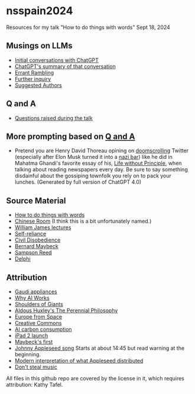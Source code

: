 # nsspain2024
Resources for my talk "How to do things with words" Sept 18, 2024


## Musings on LLMs 
- [Initial conversations with ChatGPT](conversation.md)
- [ChatGPT's summary of that conversation](summary_by_chatGPT.md)
- [Errant Rambling](errant_rambling.md)
- [Further inquiry](further_inquiry.md)
- [Suggested Authors](suggested_authors.md)

## Q and A
- [Questions raised during the talk](QandA.md)

## More prompting based on [Q and A](QandA.md)
- Pretend you are Henry David Thoreau opining on [doomscrolling](doomscrolling.md) Twitter (especially after Elon Musk turned it into a [nazi bar](https://www.reddit.com/r/TalesFromYourServer/comments/hsiisw/kicking_a_nazi_out_as_soon_as_they_walk_in/)) like he did in Mahatma Ghandi's favorite essay of his, [Life without Principle](https://www.thoreau-online.org/life-without-principle.html), when talking about reading newspapers every day. Be sure to say something disdainful about the gossiping townfolk you rely on to pack your lunches. (Generated by full version of ChatGPT 4.0)

## Source Material
- [How to do things with words](https://www.hup.harvard.edu/books/9780674411524)
- [Chinese Room](https://en.wikipedia.org/wiki/Chinese_room) (I think this is a bit unfortunately named.)
- [William James lectures](https://en.wikipedia.org/wiki/William_James_Lectures)
- [Self-reliance](https://en.wikisource.org/wiki/Essays:_First_Series/Self-Reliance)
- [Civil Disobedience](https://archive.org/details/civil-disobedience/mode/2up)
- [Bernard Maybeck](https://www.americanheritage.com/bernard-maybeck)
- [Sampson Reed](https://archive.org/details/observationsongr00reediala/mode/2up)
- [Delphi](https://en.wikipedia.org/wiki/Delphi)

## Attribution
- [Gaudi appliances](https://www.designboom.com/design/artificial-intelligence-vibrant-household-appliances-gaudi-marcus-byrne-12-11-2022/0)
- [Why AI Works](https://www.youtube.com/watch?v=QwtyIDmhxh4)
- [Shoulders of Giants](https://en.wikipedia.org/wiki/Standing_on_the_shoulders_of_giants#/media/File:Orion_aveugle_cherchant_le_soleil.jpg)
- [Aldous Huxley's The Perennial Philosophy](https://en.wikipedia.org/wiki/Perennial_philosophy)
- [Europe from Space](https://commons.wikimedia.org/wiki/File:Europe_From_Space_%2825965325795%29.png)
- [Creative Commons](https://creativecommons.org/licenses/by-nc-sa/4.0/)
- [AI carbon consumption](https://www.technologyreview.com/2019/06/06/239031/training-a-single-ai-model-can-emit-as-much-carbon-as-five-cars-in-their-lifetimes/)
- [iPad 2 launch](https://www.youtube.com/watch?v=AZeOhnTuq2I)
- [Maybeck's first](https://trgtalk.wordpress.com/2014/10/13/still-teaching-its-lessons/)
- [Johnny Appleseed song](https://www.disneyplus.com/browse/entity-c345991d-d605-4009-81aa-2a6606000e31) Starts at about 14:45 but read warning at the beginning.
- [Modern interpretation of what Appleseed distributed](https://swedenborg.com/wp-content/uploads/2015/08/OD_Usefulness.pdf)
- [Don't steal music](https://www.flickr.com/photos/dmolsen/227547892)

All files in this github repo are covered by the license in it, which requires attribution: Kathy Tafel.